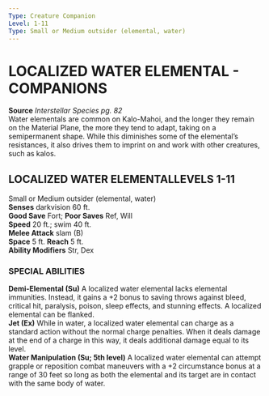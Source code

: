 ```yaml
---
Type: Creature Companion
Level: 1-11
Type: Small or Medium outsider (elemental, water)  
---
```

# LOCALIZED WATER ELEMENTAL - COMPANIONS

**Source** _Interstellar Species pg. 82_  
Water elementals are common on Kalo-Mahoi, and the longer they remain on the Material Plane, the more they tend to adapt, taking on a semipermanent shape. While this diminishes some of the elemental’s resistances, it also drives them to imprint on and work with other creatures, such as kalos.

## LOCALIZED WATER ELEMENTALLEVELS 1-11

Small or Medium outsider (elemental, water)  
**Senses** darkvision 60 ft.  
**Good Save** Fort; **Poor Saves** Ref, Will  
**Speed** 20 ft.; swim 40 ft.  
**Melee Attack** slam (B)  
**Space** 5 ft. **Reach** 5 ft.  
**Ability Modifiers** Str, Dex  

### SPECIAL ABILITIES

**Demi-Elemental (Su)** A localized water elemental lacks elemental immunities. Instead, it gains a +2 bonus to saving throws against bleed, critical hit, paralysis, poison, sleep effects, and stunning effects. A localized elemental can be flanked.  
**Jet (Ex)** While in water, a localized water elemental can charge as a standard action without the normal charge penalties. When it deals damage at the end of a charge in this way, it deals additional damage equal to its level.  
**Water Manipulation (Su; 5th level)** A localized water elemental can attempt grapple or reposition combat maneuvers with a +2 circumstance bonus at a range of 30 feet so long as both the elemental and its target are in contact with the same body of water.
